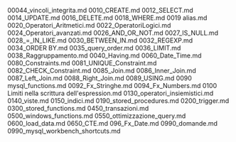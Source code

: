 00044_vincoli_integrita.md
0010_CREATE.md
0012_SELECT.md
0014_UPDATE.md
0016_DELETE.md
0018_WHERE.md
0019 alias.md
0020_Operatori_Aritmetici.md
0022_OperatoriLogici.md
0024_Operatori_avanzati.md
0026_AND_OR_NOT.md
0027_IS_NULL.md
0028_=_IN_LIKE.md
0030_BETWEEN_IN.md
0032_REGEXP.md
0034_ORDER BY.md
0035_query_order.md
0036_LIMIT.md
0038_Raggruppamento.md
0040_Having.md
0060_Date_Time.md
0080_Constraints.md
0081_UNIQUE_Constraint.md
0082_CHECK_Constraint.md
0085_Join.md
0086_Inner_Join.md
0087_Left_Join.md
0088_Right_Join.md
0089_USING.md
0090 mysql_functions.md
0092_Fx_Stringhe.md
0094_Fx_Numbers.md
0100 Limiti nella scrittura dell'espression.md
0130_operatori_insiemistici.md
0140_viste.md
0150_indici.md
0190_stored_procedures.md
0200_trigger.md
0300_stored_functions.md
0450_transazioni.md
0500_windows_functions.md
0550_ottimizzazione_query.md
0600_load_data.md
0650_CTE.md
096_Fx_Date.md
0990_domande.md
0990_mysql_workbench_shortcuts.md

